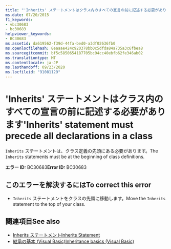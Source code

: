```yaml
---
title: "'Inherits' ステートメントはクラス内のすべての宣言の前に記述する必要があります"
ms.date: 07/20/2015
f1_keywords:
- vbc30683
- bc30683
helpviewer_keywords:
- BC30683
ms.assetid: da619562-f39d-44fa-bed0-a3df02636fb0
ms.openlocfilehash: 8eaaae424c920378bb0c5dfda84a735a3c6fbea8
ms.sourcegitcommit: bf5c5850654187705bc94cc40ebfb62fe346ab02
ms.translationtype: MT
ms.contentlocale: ja-JP
ms.lasthandoff: 09/23/2020
ms.locfileid: "91081129"
---
```

# <a name="inherits-statement-must-precede-all-declarations-in-a-class"></a><span data-ttu-id="cfcb3-102">'Inherits' ステートメントはクラス内のすべての宣言の前に記述する必要があります</span><span class="sxs-lookup"><span data-stu-id="cfcb3-102">'Inherits' statement must precede all declarations in a class</span></span>

<span data-ttu-id="cfcb3-103">`Inherits` ステートメントは、クラス定義の先頭にある必要があります。</span><span class="sxs-lookup"><span data-stu-id="cfcb3-103">The `Inherits` statements must be at the beginning of class definitions.</span></span>  
  
 <span data-ttu-id="cfcb3-104">**エラー ID:** BC30683</span><span class="sxs-lookup"><span data-stu-id="cfcb3-104">**Error ID:** BC30683</span></span>  
  
## <a name="to-correct-this-error"></a><span data-ttu-id="cfcb3-105">このエラーを解決するには</span><span class="sxs-lookup"><span data-stu-id="cfcb3-105">To correct this error</span></span>  
  
- <span data-ttu-id="cfcb3-106">`Inherits` ステートメントをクラスの先頭に移動します。</span><span class="sxs-lookup"><span data-stu-id="cfcb3-106">Move the `Inherits` statement to the top of your class.</span></span>  
  
## <a name="see-also"></a><span data-ttu-id="cfcb3-107">関連項目</span><span class="sxs-lookup"><span data-stu-id="cfcb3-107">See also</span></span>

- [<span data-ttu-id="cfcb3-108">Inherits ステートメント</span><span class="sxs-lookup"><span data-stu-id="cfcb3-108">Inherits Statement</span></span>](../language-reference/statements/inherits-statement.md)
- [<span data-ttu-id="cfcb3-109">継承の基本 (Visual Basic)</span><span class="sxs-lookup"><span data-stu-id="cfcb3-109">Inheritance basics (Visual Basic)</span></span>](../programming-guide/language-features/objects-and-classes/inheritance-basics.md)
